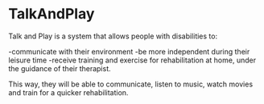 # TalkAndPlay
Talk and Play is a system that allows people with disabilities to:

-communicate with their environment
-be more independent during their leisure time
-receive training and exercise for rehabilitation at home, under the guidance of their therapist.

This way, they will be able to communicate, listen to music, watch movies and train for a quicker rehabilitation.